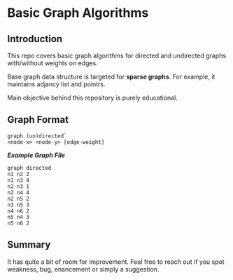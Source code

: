 # Basic Graph Algorithms

## Introduction

This repo covers basic graph algorithms for directed and undirected graphs with/without weights on edges.

Base graph data structure is targeted for **sparse graphs**. For example, it maintains adjancy list and pointrs.

Main objective behind this repository is purely educational.

## Graph Format


```
graph (un)directed`
<node-x> <node-y> [edge-weight]
```

***Example Graph File*** 
```
graph directed
n1 n2 2
n1 n3 4
n2 n3 1
n2 n4 4
n2 n5 2
n3 n5 3
n4 n6 2
n5 n4 3
n5 n6 2
```


## Summary

It has quite a bit of room for improvement. Feel free to reach out if you spot weakness, bug, enancement or simply a suggestion.
